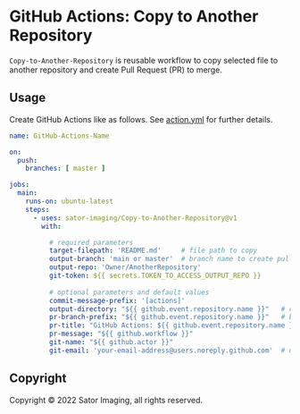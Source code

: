 # GitHub Actions: Copy to Another Repository

`Copy-to-Another-Repository` is reusable workflow to copy selected file to another repository and create Pull Request (PR) to merge.


## Usage

Create GitHub Actions like as follows.
See [action.yml](action.yml) for further details.


```yaml
name: GitHub-Actions-Name

on:
  push:
    branches: [ master ]

jobs:
  main:
    runs-on: ubuntu-latest
    steps:
      - uses: sator-imaging/Copy-to-Another-Repository@v1
        with:

          # required parameters
          target-filepath: 'README.md'     # file path to copy
          output-branch: 'main or master'  # branch name to create pull request
          output-repo: 'Owner/AnotherRepository'
          git-token: ${{ secrets.TOKEN_TO_ACCESS_OUTPUT_REPO }}
          
          # optional parameters and default values
          commit-message-prefix: '[actions]'
          output-directory: "${{ github.event.repository.name }}"   # copy file into sub directory
          pr-branch-prefix: "${{ github.event.repository.name }}"   # branch name prefix followed by date and time
          pr-title: "GitHub Actions: ${{ github.event.repository.name }}"
          pr-message: "${{ github.workflow }}"
          git-name: "${{ github.actor }}"
          git-email: 'your-email-address@users.noreply.github.com'  # user icon is not displayed if not set
```


## Copyright

Copyright &copy; 2022 Sator Imaging, all rights reserved.
